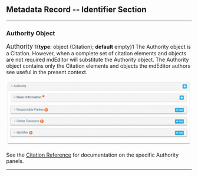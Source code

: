 ## Metadata Record -- Identifier Section
---

### Authority Object

<span class="md-panel" style="font-size: larger">Authority</span> 1{**type**: object (<span class="md-panel">Citation</span>); **default** empty}1 The <span class="md-panel">Authority</span> object is a <span class="md-panel">Citation</span>.  However, when a complete set of citation elements and objects are not required mdEditor will substitute the <span class="md-panel">Authority</span> object.  The <span class="md-panel">Authority</span> object contains only the <span class="md-panel">Citation</span> elements and objects the mdEditor authors see useful in the present context.  

![Authority Panel](/assets/reference/edit-objects/identifier/authority.png)

See the [Citation Reference](../citation/citation-section.md) for documentation on the specific <span class="md-panel">Authority</span> panels.

---
